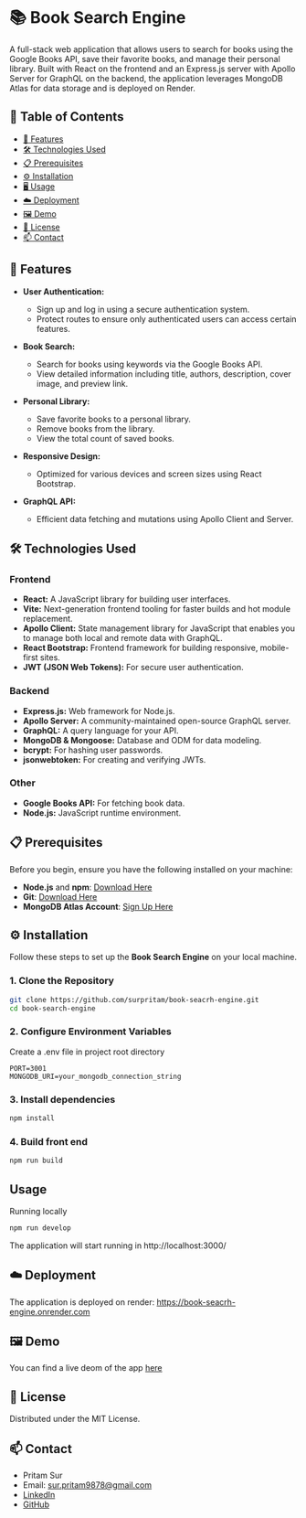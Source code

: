 # 📚 Book Search Engine

A full-stack web application that allows users to search for books using the Google Books API, save their favorite books, and manage their personal library. Built with React on the frontend and an Express.js server with Apollo Server for GraphQL on the backend, the application leverages MongoDB Atlas for data storage and is deployed on Render.

## 🚀 Table of Contents

- [🎯 Features](#-features)
- [🛠 Technologies Used](#-technologies-used)
- [📋 Prerequisites](#-prerequisites)
- [⚙️ Installation](#️-installation)
- [🖥 Usage](#usage)
- [☁️ Deployment](#️-deployment)
- [🖼️ Demo](#️-demo)
- [📝 License](#-license)
- [📫 Contact](#-contact)


## 🎯 Features

- **User Authentication:**
  - Sign up and log in using a secure authentication system.
  - Protect routes to ensure only authenticated users can access certain features.

- **Book Search:**
  - Search for books using keywords via the Google Books API.
  - View detailed information including title, authors, description, cover image, and preview link.

- **Personal Library:**
  - Save favorite books to a personal library.
  - Remove books from the library.
  - View the total count of saved books.

- **Responsive Design:**
  - Optimized for various devices and screen sizes using React Bootstrap.

- **GraphQL API:**
  - Efficient data fetching and mutations using Apollo Client and Server.

## 🛠 Technologies Used

### Frontend

- **React:** A JavaScript library for building user interfaces.
- **Vite:** Next-generation frontend tooling for faster builds and hot module replacement.
- **Apollo Client:** State management library for JavaScript that enables you to manage both local and remote data with GraphQL.
- **React Bootstrap:** Frontend framework for building responsive, mobile-first sites.
- **JWT (JSON Web Tokens):** For secure user authentication.

### Backend

- **Express.js:** Web framework for Node.js.
- **Apollo Server:** A community-maintained open-source GraphQL server.
- **GraphQL:** A query language for your API.
- **MongoDB & Mongoose:** Database and ODM for data modeling.
- **bcrypt:** For hashing user passwords.
- **jsonwebtoken:** For creating and verifying JWTs.

### Other

- **Google Books API:** For fetching book data.
- **Node.js:** JavaScript runtime environment.

## 📋 Prerequisites

Before you begin, ensure you have the following installed on your machine:

- **Node.js** and **npm**: [Download Here](https://nodejs.org/)
- **Git**: [Download Here](https://git-scm.com/)
- **MongoDB Atlas Account**: [Sign Up Here](https://www.mongodb.com/cloud/atlas)

## ⚙️ Installation

Follow these steps to set up the **Book Search Engine** on your local machine.

### 1. Clone the Repository

```bash
git clone https://github.com/surpritam/book-seacrh-engine.git
cd book-search-engine
```

### 2. Configure Environment Variables
Create a .env file in project root directory
```.env
PORT=3001
MONGODB_URI=your_mongodb_connection_string
```
### 3. Install dependencies
```bash
npm install
```
### 4. Build front end
```bash
npm run build
```

## Usage
Running locally
```bash
npm run develop
```
The application will start running in http://localhost:3000/

## ☁️ Deployment
The application is deployed on render: https://book-seacrh-engine.onrender.com 

## 🖼️ Demo
You can find a live deom of the app [here](https://drive.google.com/file/d/19rRXGp-FshZ5CHru2ixLTO15P_x3TtPl/view?usp=sharing)

## 📝 License

Distributed under the MIT License.

## 📫 Contact

- Pritam Sur
- Email: sur.pritam9878@gmail.com
- [LinkedIn](https://linkedin.com/in/pritam-sur)
- [GitHub](https://github.com/surpritam)